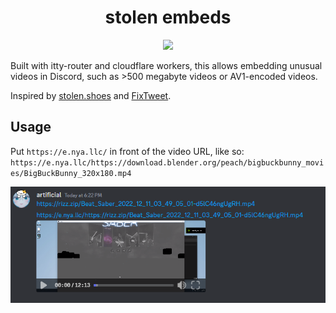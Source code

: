 <h1 align="center">stolen embeds</h1>
<p align="center">
  <a href="https://skillicons.dev">
    <img src="https://skillicons.dev/icons?i=workers,discord,pnpm" />
  </a>
</p>
Built with itty-router and cloudflare workers, this allows embedding unusual videos in Discord, such as >500 megabyte videos or AV1-encoded videos.

Inspired by [stolen.shoes](https://stolen.shoes/) and [FixTweet](https://github.com/FixTweet/FxTwitter).

## Usage

Put `https://e.nya.llc/` in front of the video URL, like so:
`https://e.nya.llc/https://download.blender.org/peach/bigbuckbunny_movies/BigBuckBunny_320x180.mp4`

![screenshot from discord of two messages. shows one link to a video file, not embedding. shows the same link with emb.arti.lol in front of it, which embeds](screenshot.png)
